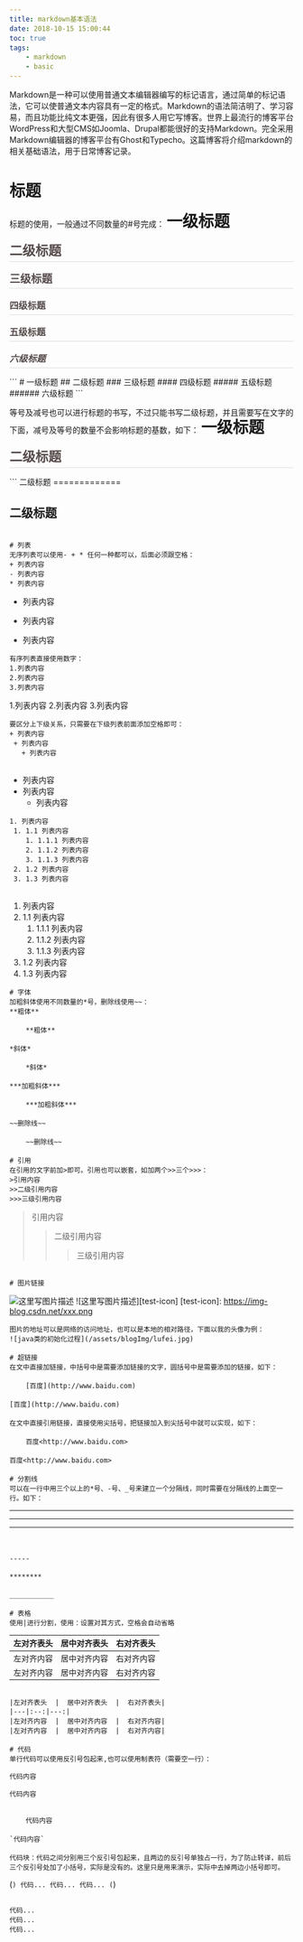 ```yaml
---
title: markdown基本语法
date: 2018-10-15 15:00:44
toc: true
tags:
    - markdown
    - basic
---
```

Markdown是一种可以使用普通文本编辑器编写的标记语言，通过简单的标记语法，它可以使普通文本内容具有一定的格式。Markdown的语法简洁明了、学习容易，而且功能比纯文本更强，因此有很多人用它写博客。世界上最流行的博客平台WordPress和大型CMS如Joomla、Drupal都能很好的支持Markdown。完全采用Markdown编辑器的博客平台有Ghost和Typecho。这篇博客将介绍markdown的相关基础语法，用于日常博客记录。

<!--more-->

# 标题
标题的使用，一般通过不同数量的#号完成：
<font style="font-size: 1.75rem; line-height: 1.25;margin-top: 2em;margin-bottom: 1em;font-weight: 900;">一级标题</font>
<p style="margin-top: 20px;font-weight: 700;color: #574c4c;padding-bottom: 5px;border-bottom: 1px solid #ddd;"><font style="font-size: 1.4375rem;line-height: 1.2173913043;margin-bottom: 1.2173913043em;">二级标题</font></p>
<p style="margin-top: 20px;font-weight: 700;color: #574c4c;padding-bottom: 5px;border-bottom: 1px solid #ddd;"><font style="font-size: 1.1875rem;line-height: 1.1052631579;margin-bottom: 1.4736842105em;">三级标题</font></p>
<p style="margin-top: 20px;font-weight: 700;color: #574c4c;padding-bottom: 5px;border-bottom: 1px solid #ddd;"><font style="font-size: 1rem;line-height: 1.3125;margin-bottom: 1.75em;">四级标题</font></p>
<p style="margin-top: 20px;font-weight: 700;color: #574c4c;padding-bottom: 5px;border-bottom: 1px solid #ddd;"><font style="font-size: 1rem;line-height: 1.3125;margin-bottom: 1.75em;">五级标题</font></p>
<p style="margin-top: 20px;font-weight: 700;color: #574c4c;padding-bottom: 5px;border-bottom: 1px solid #ddd;"><font style="font-size: 1rem;line-height: 1.3125;margin-bottom: 1.75em;font-style: italic;">六级标题</font></p>
```
   # 一级标题
   ## 二级标题
   ### 三级标题
   #### 四级标题
   ##### 五级标题
   ###### 六级标题
```

等号及减号也可以进行标题的书写，不过只能书写二级标题，并且需要写在文字的下面，减号及等号的数量不会影响标题的基数，如下：
<font style="font-size: 1.75rem; line-height: 1.25;margin-top: 2em;margin-bottom: 1em;font-weight: 900;">一级标题</font>
<p style="margin-top: 20px;font-weight: 700;color: #574c4c;padding-bottom: 5px;border-bottom: 1px solid #ddd;"><font style="font-size: 1.4375rem;line-height: 1.2173913043;margin-bottom: 1.2173913043em;">二级标题</font></p>
```
二级标题
=============

二级标题
------------
```

# 列表
无序列表可以使用- + * 任何一种都可以，后面必须跟空格：
+ 列表内容
- 列表内容
* 列表内容
```
+ 列表内容
- 列表内容
* 列表内容
```
有序列表直接使用数字：
1.列表内容
2.列表内容
3.列表内容
```
1.列表内容
2.列表内容
3.列表内容
```
要区分上下级关系，只需要在下级列表前面添加空格即可：
+ 列表内容
 + 列表内容
   + 列表内容
   
```
+ 列表内容
 + 列表内容
   + 列表内容
```
1. 列表内容
 1. 1.1 列表内容
    1. 1.1.1 列表内容
    2. 1.1.2 列表内容
    3. 1.1.3 列表内容
 2. 1.2 列表内容
 3. 1.3 列表内容
    
```
1. 列表内容
 1. 1.1 列表内容
    1. 1.1.1 列表内容
    2. 1.1.2 列表内容
    3. 1.1.3 列表内容
 2. 1.2 列表内容
 3. 1.3 列表内容
```
# 字体
加粗斜体使用不同数量的*号，删除线使用~~：
**粗体**

    **粗体**

*斜体*

    *斜体*

***加粗斜体***

    ***加粗斜体***

~~删除线~~

    ~~删除线~~

# 引用
在引用的文字前加>即可。引用也可以嵌套，如加两个>>三个>>>：
>引用内容
>>二级引用内容
>>>三级引用内容

```
>引用内容
>>二级引用内容
>>>三级引用内容
```

# 图片链接
```
![这里写图片描述](https://img-blog.csdn.net/xxx.png)
![这里写图片描述][test-icon]
[test-icon]: https://img-blog.csdn.net/xxx.png
```
图片的地址可以是网络的访问地址，也可以是本地的相对路径，下面以我的头像为例：
![java类的初始化过程](/assets/blogImg/lufei.jpg)

# 超链接
在文中直接加链接，中括号中是需要添加链接的文字，圆括号中是需要添加的链接，如下：

    [百度](http://www.baidu.com)
    
[百度](http://www.baidu.com)

在文中直接引用链接，直接使用尖括号，把链接加入到尖括号中就可以实现，如下：

    百度<http://www.baidu.com>
    
百度<http://www.baidu.com>

# 分割线
可以在一行中用三个以上的*号、-号、_号来建立一个分隔线，同时需要在分隔线的上面空一行。如下：
```

-----

********

___________
```


-----

********

___________

# 表格
使用|进行分割，使用：设置对其方式，空格会自动省略
```
|左对齐表头  |  居中对齐表头  |  右对齐表头|
|---|:--:|---:
|左对齐内容  |  居中对齐内容  |  右对齐内容|
|左对齐内容  |  居中对齐内容  |  右对齐内容|
```

|左对齐表头  |  居中对齐表头  |  右对齐表头|
|---|:--:|---:|
|左对齐内容  |  居中对齐内容  |  右对齐内容|
|左对齐内容  |  居中对齐内容  |  右对齐内容|

# 代码
单行代码可以使用反引号包起来,也可以使用制表符（需要空一行）：
```

    代码内容
        
`代码内容`
```

    代码内容
        
`代码内容`

代码块：代码之间分别用三个反引号包起来，且两边的反引号单独占一行，为了防止转译，前后三个反引号处加了小括号，实际是没有的。这里只是用来演示，实际中去掉两边小括号即可。
```
(```)
  代码...
  代码...
  代码...
(```)
```

```
    代码...
    代码...
    代码...
```
